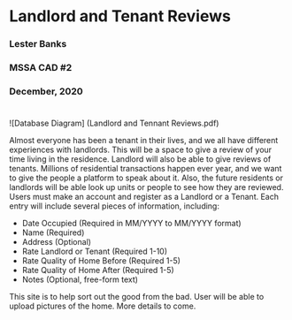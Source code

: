# Landlord and Tenant Reviews


### Lester Banks
### MSSA CAD #2
### December, 2020

#
![Database Diagram] (Landlord and Tennant Reviews.pdf)

Almost everyone has been a tenant in their lives, and we all have different experiences with landlords.
This will be a space to give a review of your time living in the residence.
Landlord will also be able to give reviews of tenants. 
Millions of residential transactions happen ever year, and we want to give the people a platform to speak about it. 
Also, the future residents or landlords will be able look up units or people to see how they are reviewed. 
Users must make an account and register as a Landlord or a Tenant. 
Each entry will include several pieces of information, including:

* Date Occupied (Required in MM/YYYY to MM/YYYY format)
* Name (Required)
* Address (Optional)
* Rate Landlord or Tenant (Required 1-10)
* Rate Quality of Home Before (Required 1-5)
* Rate Quality of Home After (Required 1-5)
* Notes (Optional, free-form text)

This site is to help sort out the good from the bad.
User will be able to upload pictures of the home. 
More details to come. 


  
